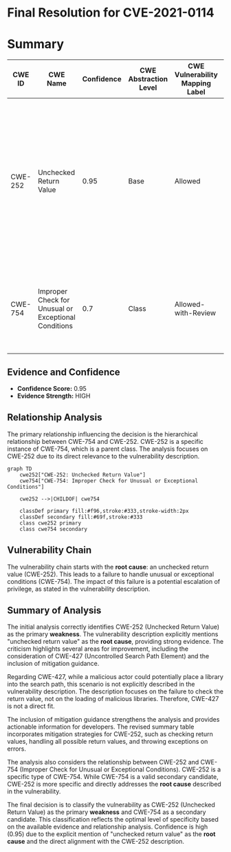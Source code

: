 # Final Resolution for CVE-2021-0114

# Summary
| CWE ID  | CWE Name  | Confidence | CWE Abstraction Level | CWE Vulnerability Mapping Label | CWE-Vulnerability Mapping Notes |
|---|---|---|---|---|---|
| CWE-252 | Unchecked Return Value | 0.95 | Base  | Allowed | Primary CWE. The vulnerability description explicitly states "unchecked return value" as the **root cause**. Mitigations: Check return values, handle all possible return values, throw exceptions on errors. |
| CWE-754 | Improper Check for Unusual or Exceptional Conditions | 0.7 | Class | Allowed-with-Review | Secondary Candidate. Represents a broader category that encompasses the specific issue of unchecked return values. |

## Evidence and Confidence

*   **Confidence Score:** 0.95
*   **Evidence Strength:** HIGH

## Relationship Analysis
The primary relationship influencing the decision is the hierarchical relationship between CWE-754 and CWE-252. CWE-252 is a specific instance of CWE-754, which is a parent class. The analysis focuses on CWE-252 due to its direct relevance to the vulnerability description.

```mermaid
graph TD
    cwe252["CWE-252: Unchecked Return Value"]
    cwe754["CWE-754: Improper Check for Unusual or Exceptional Conditions"]

    cwe252 -->|CHILDOF| cwe754

    classDef primary fill:#f96,stroke:#333,stroke-width:2px
    classDef secondary fill:#69f,stroke:#333
    class cwe252 primary
    class cwe754 secondary
```

## Vulnerability Chain
The vulnerability chain starts with the **root cause**: an unchecked return value (CWE-252). This leads to a failure to handle unusual or exceptional conditions (CWE-754). The impact of this failure is a potential escalation of privilege, as stated in the vulnerability description.

## Summary of Analysis
The initial analysis correctly identifies CWE-252 (Unchecked Return Value) as the primary **weakness**. The vulnerability description explicitly mentions "unchecked return value" as the **root cause**, providing strong evidence. The criticism highlights several areas for improvement, including the consideration of CWE-427 (Uncontrolled Search Path Element) and the inclusion of mitigation guidance.

Regarding CWE-427, while a malicious actor could potentially place a library into the search path, this scenario is not explicitly described in the vulnerability description. The description focuses on the failure to check the return value, not on the loading of malicious libraries. Therefore, CWE-427 is not a direct fit.

The inclusion of mitigation guidance strengthens the analysis and provides actionable information for developers. The revised summary table incorporates mitigation strategies for CWE-252, such as checking return values, handling all possible return values, and throwing exceptions on errors.

The analysis also considers the relationship between CWE-252 and CWE-754 (Improper Check for Unusual or Exceptional Conditions). CWE-252 is a specific type of CWE-754. While CWE-754 is a valid secondary candidate, CWE-252 is more specific and directly addresses the **root cause** described in the vulnerability.

The final decision is to classify the vulnerability as CWE-252 (Unchecked Return Value) as the primary **weakness** and CWE-754 as a secondary candidate. This classification reflects the optimal level of specificity based on the available evidence and relationship analysis. Confidence is high (0.95) due to the explicit mention of "unchecked return value" as the **root cause** and the direct alignment with the CWE-252 description.
